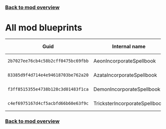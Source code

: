 ### [Back to mod overview](./README.md)

# All mod blueprints

| Guid | Internal name | Display name |
| --- | --- | --- |
| `2b7027ee76cb4c58b2cff0475bc69fbb` | AeonIncorporateSpellbook | Mythic Spellbook |
| `83385d9f4d714e4e94618703be762a20` | AzataIncorporateSpellbook | Mythic Spellbook |
| `f3ff8515355e4738b128c3d01483f1ca` | DemonIncorporateSpellbook | Mythic Spellbook |
| `c4ef6975167d4cf5acbfd66b60e63f9c` | TricksterIncorporateSpellbook | Mythic Spellbook |

### [Back to mod overview](./README.md)
